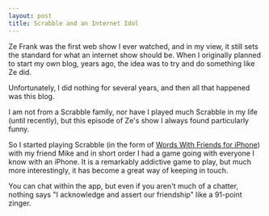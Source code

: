 ```yaml
---
layout: post
title: Scrabble and an Internet Idol
---
```


Ze Frank was the first web show I ever watched, and in my view, it still sets the standard for what an internet show should be. When I originally planned to start my own blog, years ago, the idea was to try and do something like Ze did.

Unfortunately, I did nothing for several years, and then all that happened was this blog.

I am not from a Scrabble family, nor have I played much Scrabble in my life (until recently), but this episode of Ze's show I always found particularly funny.

So I started playing Scrabble (in the form of [Words With Friends for iPhone](http://newtoyinc.com)) with my friend Mike and in short order I had a game going with everyone I know with an iPhone. It is a remarkably addictive game to play, but much more interestingly, it has become a great way of keeping in touch.

You can chat within the app, but even if you aren't much of a chatter, nothing says "I acknowledge and assert our friendship" like a 91-point zinger.
